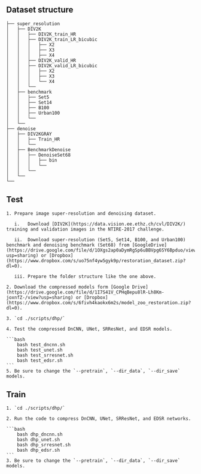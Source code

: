 ## Dataset structure

    ├── super_resolution
    │   ├── DIV2K
    │   │   ├── DIV2K_train_HR
    │   │   ├── DIV2K_train_LR_bicubic
    │   │   │   ├── X2
    │   │   │   ├── X3
    │   │   │   ├── X4
    │   │   ├── DIV2K_valid_HR
    │   │   ├── DIV2K_valid_LR_bicubic
    │   │   │   ├── X2
    │   │   │   ├── X3
    │   │   │   └── X4
    │   │   └──
    │   ├── benchmark
    │   │   ├── Set5
    │   │   ├── Set14
    │   │   ├── B100
    │   │   ├── Urban100
    │   │   └──
    │   └──
    ├── denoise
    │   ├── DIV2KGRAY
    │   │   ├── Train_HR
    │   │   └──
    │   ├── BenchmarkDenoise
    │   │   ├── DenoiseSet68
    │   │   │   ├── bin
    │   │   │   └──
    │   │   └──
    │   └──
    └──
    
## Test
	1. Prepare image super-resolution and denoising dataset.

	   i.   Download [DIV2K](https://data.vision.ee.ethz.ch/cvl/DIV2K/) training and validation images in the NTIRE-2017 challenge. 

	   ii.  Download super-resolution (Set5, Set14, B100, and Urban100) benchmark and denoising benchmark (Set68) from [GoogleDrive](https://drive.google.com/file/d/1OXgs2ap0aDymRgSp6uBBVpg6SY6Bpduo/view?usp=sharing) or [Dropbox](https://www.dropbox.com/s/uo75nf4yw5gyk9p/restoration_dataset.zip?dl=0).
	   
	   iii. Prepare the folder structure like the one above.

	2. Download the compressed models form [Google Drive](https://drive.google.com/file/d/1I7S41V_CPHqBepu8lR-Lh8Km-joxnfZ-/view?usp=sharing) or [Dropbox](https://www.dropbox.com/s/6fivh4kaokx6m2s/model_zoo_restoration.zip?dl=0).

	3. `cd ./scripts/dhp/`

	4. Test the compressed DnCNN, UNet, SRResNet, and EDSR models. 

	```bash
		bash test_dncnn.sh
		bash test_unet.sh
		bash test_srresnet.sh
		bash test_edsr.sh
	```
	5. Be sure to change the `--pretrain`, `--dir_data`, `--dir_save` models.

## Train
	1. `cd ./scripts/dhp/`

	2. Run the code to compress DnCNN, UNet, SRResNet, and EDSR networks. 

	```bash
		bash dhp_dncnn.sh
		bash dhp_unet.sh
		bash dhp_srresnet.sh
		bash dhp_edsr.sh
	```
	3. Be sure to change the `--pretrain`, `--dir_data`, `--dir_save` models.


